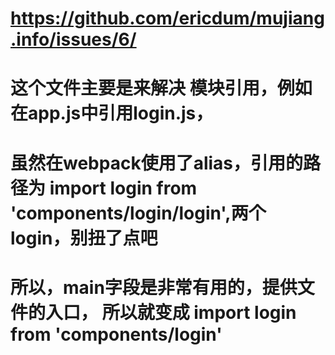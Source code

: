 # https://github.com/ericdum/mujiang.info/issues/6/
# 这个文件主要是来解决 模块引用，例如在app.js中引用login.js，
# 虽然在webpack使用了alias，引用的路径为 import login from 'components/login/login',两个login，别扭了点吧
# 所以，main字段是非常有用的，提供文件的入口，  所以就变成  import login from 'components/login'